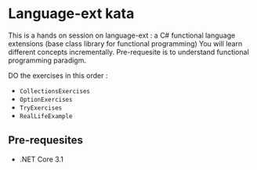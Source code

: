# Language-ext kata

This is a hands on session on language-ext : a C# functional language extensions (base class library for functional programming)
You will learn different concepts incrementally.
Pre-requesite is to understand functional programming paradigm. 

DO the exercises in this order :

* `CollectionsExercises`
* `OptionExercises`
* `TryExercises`
* `RealLifeExample`

## Pre-requesites
* .NET Core 3.1
